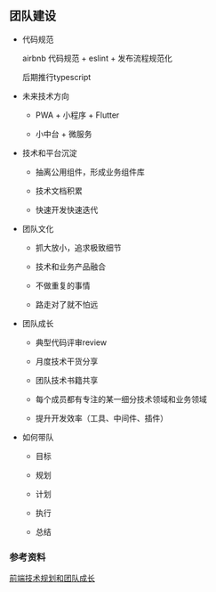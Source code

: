 ## 团队建设

* 代码规范

  airbnb 代码规范 + eslint + 发布流程规范化

  后期推行typescript

* 未来技术方向

  - PWA + 小程序 + Flutter

  - 小中台 + 微服务

* 技术和平台沉淀

  - 抽离公用组件，形成业务组件库

  - 技术文档积累

  - 快速开发快速迭代

* 团队文化

  - 抓大放小，追求极致细节

  - 技术和业务产品融合

  - 不做重复的事情

  - 路走对了就不怕远

* 团队成长

  - 典型代码评审review

  - 月度技术干货分享

  - 团队技术书籍共享

  - 每个成员都有专注的某一细分技术领域和业务领域

  - 提升开发效率（工具、中间件、插件）

* 如何带队

  - 目标

  - 规划

  - 计划

  - 执行

  - 总结


### 参考资料

[前端技术规划和团队成长](https://segmentfault.com/a/1190000018997167)